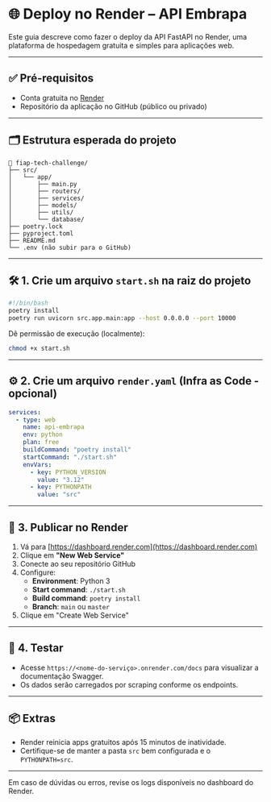 # 🌐 Deploy no Render – API Embrapa

Este guia descreve como fazer o deploy da API FastAPI no Render, uma plataforma de hospedagem gratuita e simples para aplicações web.

---

## ✅ Pré-requisitos

- Conta gratuita no [Render](https://render.com/)
- Repositório da aplicação no GitHub (público ou privado)

---

## 🗂️ Estrutura esperada do projeto

```
📁 fiap-tech-challenge/
├── src/
│   └── app/
│       ├── main.py
│       ├── routers/
│       ├── services/
│       ├── models/
│       ├── utils/
│       └── database/
├── poetry.lock
├── pyproject.toml
├── README.md
└── .env (não subir para o GitHub) 
```

---

## 🛠️ 1. Crie um arquivo `start.sh` na raiz do projeto

```bash
#!/bin/bash
poetry install
poetry run uvicorn src.app.main:app --host 0.0.0.0 --port 10000
```

Dê permissão de execução (localmente):
```bash
chmod +x start.sh
```

---

## ⚙️ 2. Crie um arquivo `render.yaml` (Infra as Code - opcional)

```yaml
services:
  - type: web
    name: api-embrapa
    env: python
    plan: free
    buildCommand: "poetry install"
    startCommand: "./start.sh"
    envVars:
      - key: PYTHON_VERSION
        value: "3.12"
      - key: PYTHONPATH
        value: "src"
```

---

## 🚀 3. Publicar no Render

1. Vá para [https://dashboard.render.com](https://dashboard.render.com)
2. Clique em **"New Web Service"**
3. Conecte ao seu repositório GitHub
4. Configure:
   - **Environment**: Python 3
   - **Start command**: `./start.sh`
   - **Build command**: `poetry install`
   - **Branch**: `main` ou `master`
5. Clique em "Create Web Service"

---

## 🧪 4. Testar
- Acesse `https://<nome-do-serviço>.onrender.com/docs` para visualizar a documentação Swagger.
- Os dados serão carregados por scraping conforme os endpoints.

---

## 📦 Extras

- Render reinicia apps gratuitos após 15 minutos de inatividade.
- Certifique-se de manter a pasta `src` bem configurada e o `PYTHONPATH=src`.

---

Em caso de dúvidas ou erros, revise os logs disponíveis no dashboard do Render.